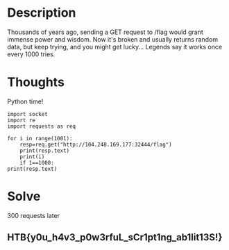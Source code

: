 # Description
Thousands of years ago, sending a GET request to /flag would grant immense power and wisdom. Now it's broken and usually returns random data, but keep trying, and you might get lucky... Legends say it works once every 1000 tries.

# Thoughts 
Python time! 

```
import socket
import re
import requests as req

for i in range(1001):
	resp=req.get("http://104.248.169.177:32444/flag")
	print(resp.text)
	print(i)
	if 1==1000:
print(resp.text)
```

# Solve
300 requests later
## HTB{y0u_h4v3_p0w3rfuL_sCr1pt1ng_ab1lit13S!}